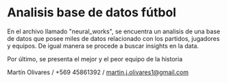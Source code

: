 # Analisis base de datos fútbol

En el archivo llamado "neural_works", se encuentra un analisis de una base de datos que posee miles de datos relacionado con los partidos, jugadores y equipos. De igual manera se procede a buscar insights en la data.

Por último, se presenta el mejor y el peor equipo de la historia 


Martín Olivares / +569 45861392 / martin.j.olivares1@gmail.com
